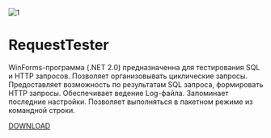 
![1](https://github.com/PavelKulbida/RequestTester/blob/master/logo.ico?raw=true)

# RequestTester

WinForms-программа (.NET 2.0) предназначенна для тестирования SQL и HTTP запросов. 
Позволяет организовывать циклические запросы. 
Предоставляет возможность по результатам SQL запроса, формировать HTTP запросы. 
Обеспечивает ведение Log-файла. 
Запоминает последние настройки. 
Позволяет выполняться в пакетном режиме из командной строки.


[DOWNLOAD](https://github.com/PavelKulbida/RequestTester/releases/latest/download/RequestTester.exe)
